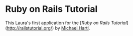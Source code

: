 # Ruby on Rails Tutorial
This Laura's first application for the [*Ruby on Rails Tutorial*] (http://railstutorial.org/) by [Michael Hartl](http://michaelhartl.com/).